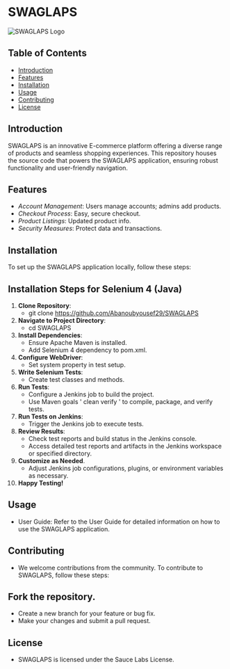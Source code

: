 # SWAGLAPS

![SWAGLAPS Logo](https://www.saucedemo.com/v1/img/Login_Bot_graphic.png)

## Table of Contents

- [Introduction](#introduction)
- [Features](#features)
- [Installation](#installation)
- [Usage](#usage)
- [Contributing](#contributing)
- [License](#license)

## Introduction

SWAGLAPS is an innovative E-commerce platform offering a diverse range of products and seamless shopping experiences. This repository houses the source code that powers the SWAGLAPS application, ensuring robust functionality and user-friendly navigation.

## Features

- *Account Management*: Users manage accounts; admins add products.
- *Checkout Process*: Easy, secure checkout.
- *Product Listings*: Updated product info.
- *Security Measures*: Protect data and transactions.

## Installation

To set up the SWAGLAPS application locally, follow these steps:

## Installation Steps for Selenium 4 (Java)

1. **Clone Repository**:
   - git clone <https://github.com/Abanoubyousef29/SWAGLAPS>
2. **Navigate to Project Directory**:
   - cd SWAGLAPS
3. **Install Dependencies**:
   - Ensure Apache Maven is installed.
   - Add Selenium 4 dependency to pom.xml.
4. **Configure WebDriver**:
   - Set system property in test setup.
5. **Write Selenium Tests**:
   - Create test classes and methods.
6. **Run Tests**:
   - Configure a Jenkins job to build the project.
   - Use Maven goals ' clean verify ' to compile, package, and verify tests.
8. **Run Tests on Jenkins**:
   - Trigger the Jenkins job to execute tests.
7. **Review Results**:
   - Check test reports and build status in the Jenkins console.
   - Access detailed test reports and artifacts in the Jenkins workspace or specified directory.
8. **Customize as Needed**.
   - Adjust Jenkins job configurations, plugins, or environment variables as necessary.
9. **Happy Testing!**


## Usage
* User Guide: Refer to the User Guide for detailed information on how to use the SWAGLAPS application.

## Contributing
* We welcome contributions from the community. To contribute to SWAGLAPS, follow these steps:

## Fork the repository.
* Create a new branch for your feature or bug fix.
* Make your changes and submit a pull request.

## License
* SWAGLAPS is licensed under the Sauce Labs License.